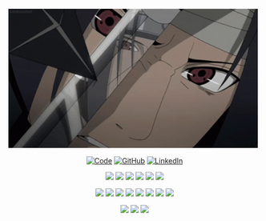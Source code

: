 ![SasukeGif](images/gif.gif)

<p align="center">
    <a href="https://nvskx.dev" target="_blank"><img alt="Code" src="https://img.shields.io/badge/-nvskx.dev-000000?style=for-the-badge&logo=Plex&logoColor=white"></a>
    <a href="https://github.com/ABPozharliev19" target="_blank"><img alt="GitHub" src="https://img.shields.io/badge/-@ABPozharliev19-181717?style=for-the-badge&logo=GitHub&logoColor=white"></a>
    <a href="https://www.linkedin.com/in/atanas-pozharliev-6012b0218/" target="_blank"><img alt="LinkedIn" src="https://img.shields.io/badge/-LinkedIn-0077B5?style=for-the-badge&logo=Linkedin&logoColor=white"></a>
</p>

<p align="center">
    <img src="https://img.shields.io/badge/-JavaScript-000000?style=for-the-badge&logo=javascript">
    <img src="https://img.shields.io/badge/-Python-000000?style=for-the-badge&logo=python">
    <img src="https://img.shields.io/badge/-C++-000000?style=for-the-badge&logo=cplusplus">
    <img src="https://img.shields.io/badge/html5-000000?style=for-the-badge&logo=html5">
    <img src="https://img.shields.io/badge/css3-000000?style=for-the-badge&logo=css3">
    <img src="https://img.shields.io/badge/-SQL-000000?style=for-the-badge&logo=postgresql">
</p>

<p align="center">
    <img src="https://img.shields.io/badge/react-000000?style=for-the-badge&logo=react&logoColor=%2361DAFB">
    <img src="https://img.shields.io/badge/chart.js-000000?style=for-the-badge&logo=chart.js">
    <img src="https://img.shields.io/badge/SASS-000000?style=for-the-badge&logo=SASS">
    <img src="https://img.shields.io/badge/bootstrap-000000?style=for-the-badge&logo=bootstrap">
    <img src="https://img.shields.io/badge/django-000000?style=for-the-badge&logo=django">
    <img src="https://img.shields.io/badge/FastAPI-000000?style=for-the-badge&logo=fastapi">
    <img src="https://img.shields.io/badge/express.js-000000?style=for-the-badge&logo=express&logoColor=%2361DAFB">
    <img src="https://img.shields.io/badge/node.js-000000?style=for-the-badge&logo=node.js">
</p>

<p align="center">
    <img src="https://img.shields.io/badge/mysql-000000?style=for-the-badge&logo=mysql&logoColor=white">
    <img src="https://img.shields.io/badge/Microsoft%20SQL%20Sever-000000?style=for-the-badge&logo=microsoft%20sql%20server">
    <img src="https://img.shields.io/badge/sqlite-000000?style=for-the-badge&logo=sqlite">
</p>


